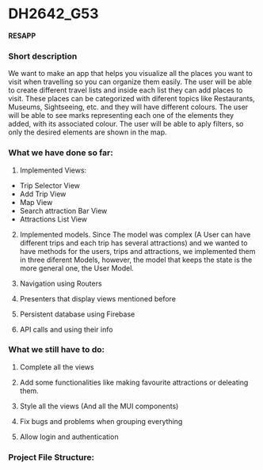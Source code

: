 # DH2642_G53

**RESAPP** 

### Short description

We want to make an app that helps you visualize all the places you want to visit when travelling so you can organize them easily. The user will be able to create different travel lists and inside each list they can add places to visit. These places can be categorized with diferent topics like Restaurants, Museums, Sightseeing, etc. and they will have different colours. The user will be able to see marks representing each one of the elements they added, with its associated colour. The user will be able to aply filters, so only the desired elements are shown in the map.

### What we have done so far: 
1. Implemented Views:
  - Trip Selector View
  - Add Trip View
  - Map View 
  - Search attraction Bar View
  - Attractions List View
 
2. Implemented models. Since The model was complex (A User can have different trips and each trip has several attractions) and we wanted to have methods for the users, trips and attractions, we implemented them in three diferent Models, however, the model that keeps the state is the more general one, the User Model. 

3. Navigation using Routers

4. Presenters that display views mentioned before

5. Persistent database using Firebase

6. API calls and using their info

### What we still have to do: 
1. Complete all the views

2. Add some functionalities like making favourite attractions or deleating them. 

3. Style all the views (And all the MUI components)

4. Fix bugs and problems when grouping everything

5. Allow login and authentication

### Project File Structure: 


